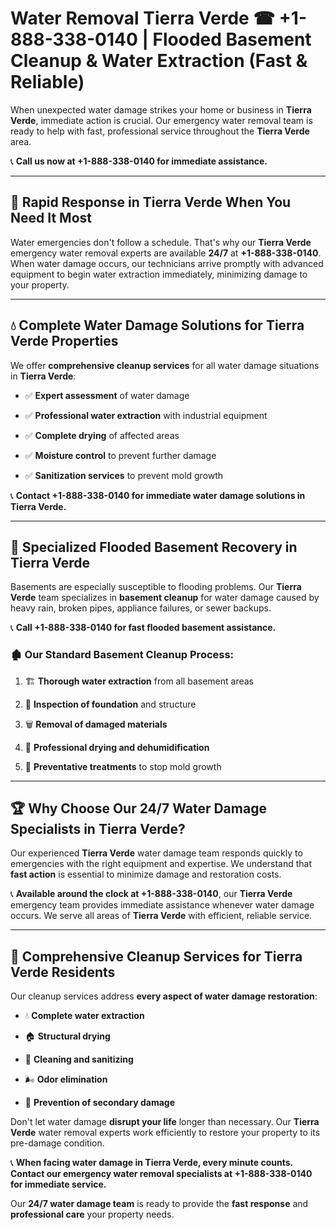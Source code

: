 # Water Removal Tierra Verde ☎ +1-888-338-0140 | Flooded Basement Cleanup & Water Extraction (Fast & Reliable)

When unexpected water damage strikes your home or business in **Tierra Verde**, immediate action is crucial. Our emergency water removal team is ready to help with fast, professional service throughout the **Tierra Verde** area. 

📞 **Call us now at +1-888-338-0140 for immediate assistance.**
---
## 🚀 Rapid Response in Tierra Verde When You Need It Most
Water emergencies don't follow a schedule. That's why our **Tierra Verde** emergency water removal experts are available **24/7** at **+1-888-338-0140**. When water damage occurs, our technicians arrive promptly with advanced equipment to begin water extraction immediately, minimizing damage to your property.
---
## 💧 Complete Water Damage Solutions for Tierra Verde Properties
We offer **comprehensive cleanup services** for all water damage situations in **Tierra Verde**:
- ✅ **Expert assessment** of water damage  
- ✅ **Professional water extraction** with industrial equipment  
- ✅ **Complete drying** of affected areas  
- ✅ **Moisture control** to prevent further damage  
- ✅ **Sanitization services** to prevent mold growth  
📞 **Contact +1-888-338-0140 for immediate water damage solutions in Tierra Verde.**
---
## 🌊 Specialized Flooded Basement Recovery in Tierra Verde
Basements are especially susceptible to flooding problems. Our **Tierra Verde** team specializes in **basement cleanup** for water damage caused by heavy rain, broken pipes, appliance failures, or sewer backups. 
📞 **Call +1-888-338-0140 for fast flooded basement assistance.**
### 🏚️ Our Standard Basement Cleanup Process:
1. 🏗️ **Thorough water extraction** from all basement areas  
2. 🔎 **Inspection of foundation** and structure  
3. 🗑️ **Removal of damaged materials**  
4. 💨 **Professional drying and dehumidification**  
5. 🚫 **Preventative treatments** to stop mold growth  
---
## 🏆 Why Choose Our 24/7 Water Damage Specialists in Tierra Verde?
Our experienced **Tierra Verde** water damage team responds quickly to emergencies with the right equipment and expertise. We understand that **fast action** is essential to minimize damage and restoration costs.
📞 **Available around the clock at +1-888-338-0140**, our **Tierra Verde** emergency team provides immediate assistance whenever water damage occurs. We serve all areas of **Tierra Verde** with efficient, reliable service.
---
## 🧹 Comprehensive Cleanup Services for Tierra Verde Residents
Our cleanup services address **every aspect of water damage restoration**:
- 💧 **Complete water extraction**  
- 🏠 **Structural drying**  
- 🧼 **Cleaning and sanitizing**  
- 🌬️ **Odor elimination**  
- 🚫 **Prevention of secondary damage**  
Don't let water damage **disrupt your life** longer than necessary. Our **Tierra Verde** water removal experts work efficiently to restore your property to its pre-damage condition.
📞 **When facing water damage in Tierra Verde, every minute counts. Contact our emergency water removal specialists at +1-888-338-0140 for immediate service.**
Our **24/7 water damage team** is ready to provide the **fast response** and **professional care** your property needs.

